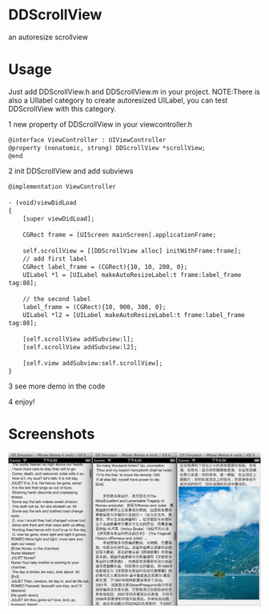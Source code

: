 DDScrollView
============

an autoresize scrollview

Usage
============

Just add DDScrollView.h and DDScrollView.m in your project.
NOTE:There is also a UIlabel category to create autoresized UILabel, you can test DDScrollView with this category.


1 new property of DDScrollView in your viewcontroller.h
```
@interface ViewController : UIViewController
@property (nonatomic, strong) DDScrollView *scrollView;
@end
```

2 init DDScrollView and add subviews
```
@implementation ViewController

- (void)viewDidLoad
{
    [super viewDidLoad];

    CGRect frame = [UIScreen mainScreen].applicationFrame;
    
    self.scrollView = [[DDScrollView alloc] initWithFrame:frame];
    // add first label
    CGRect label_frame = (CGRect){10, 10, 200, 0};
    UILabel *l = [UILabel makeAutoResizeLabel:t frame:label_frame tag:88];
    
    // the second label
    label_frame = (CGRect){10, 900, 300, 0};
    UILabel *l2 = [UILabel makeAutoResizeLabel:t frame:label_frame tag:88];
 
    [self.scrollView addSubview:l];
    [self.scrollView addSubview:l2];

    [self.view addSubview:self.scrollView];
}
```

3 see more demo in the code

4 enjoy!

Screenshots
===================
![alt tag](https://github.com/waterdudu/DDScrollView/raw/master/screenshots/1.jpg)

